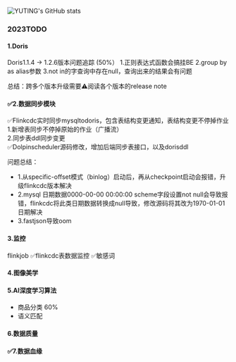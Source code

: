 ![YUTING's GitHub stats](https://github-readme-stats.vercel.app/api?username=YUTING0907&show_icons=true&theme=tokyonight)

### 2023TODO 
#### 1.Doris
  Doris1.1.4 -> 1.2.6版本问题追踪 (50%）
  1.正则表达式函数会搞挂BE
  2.group by as alias参数
  3.not in的字查询中存在null，查询出来的结果会有问题
  
  总结：跨多个版本升级需要⚠️阅读各个版本的release note
#### ✅2.数据同步模块
  ✅Flinkcdc实时同步mysqltodoris，包含表结构变更通知，表结构变更不停掉作业\
  ​   1.新增表同步不停掉原始的作业（广播流）\
​     2.同步表ddl同步变更\
  ✅Dolpinscheduler源码修改，增加后端同步表接口，以及dorisddl

  问题总结：
  * 1.从specific-offset模式（binlog）启动后，再从checkpoint启动会报错，升级flinkcdc版本解决
  * 2.mysql 日期数据0000-00-00 00:00:00 scheme字段设置not null会导致报错，flinkcdc将此类日期数据转换成null导致，修改源码将其改为1970-01-01日期解决
  * 3.fastjson导致oom
#### 3.监控
   flinkjob
   ✅flinkcdc表数据监控
   ✅敏感词
#### 4.图像美学
#### 5.AI深度学习算法
  * 商品分类 60%  
  * 语义匹配
#### 6.数据质量
#### ✅7.数据血缘


<!--
**YUTING0907/YUTING0907** is a ✨ _special_ ✨ repository because its `README.md` (this file) appears on your GitHub profile.

### Visit times
![Visitor Count](https://profile-counter.glitch.me/YUTING0907/count.svg)

### language
![Top Langs](https://github-readme-stats.vercel.app/api/top-langs/?username=YUTING0907&layout=compact&theme=tokyonight)
Here are some ideas to get you started:

- 🔭 I’m currently working on ...
- 🌱 I’m currently learning ...
- 👯 I’m looking to collaborate on ...
- 🤔 I’m looking for help with ...
- 💬 Ask me about ...
- 📫 How to reach me: ...
- 😄 Pronouns: ...
- ⚡ Fun fact: ...
-->
